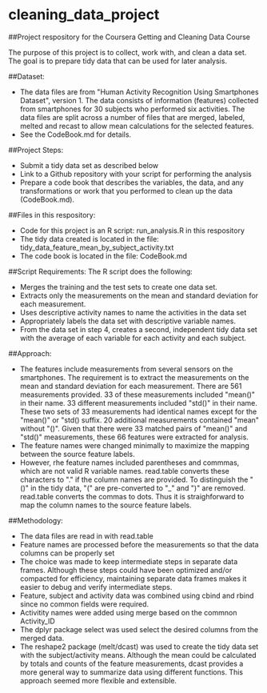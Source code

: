 # cleaning_data_project
##Project respository for the Coursera Getting and Cleaning Data Course

The purpose of this project is to collect, work with, and clean a data set. The goal is to prepare tidy data that can be used for later analysis.

##Dataset:
* The data files are from "Human Activity Recognition Using Smartphones Dataset", version 1. The data consists of information (features) collected from smartphones for 30 subjects who performed six activities. The data files are split across a number of files that are merged, labeled, melted and recast to allow mean calculations for the selected features.
* See the CodeBook.md for details.

##Project Steps:
* Submit a tidy data set as described below
* Link to a Github repository with your script for performing the analysis
* Prepare a code book that describes the variables, the data, and any transformations or work that you performed to clean up the data (CodeBook.md).

##Files in this respository:
* Code for this project is an R script: run_analysis.R in this respository
* The tidy data created is located in the file: tidy_data_feature_mean_by_subject_activity.txt
* The code book is located in the file: CodeBook.md

##Script Requirements:
The R script does the following:
* Merges the training and the test sets to create one data set.
* Extracts only the measurements on the mean and standard deviation for each measurement. 
* Uses descriptive activity names to name the activities in the data set
* Appropriately labels the data set with descriptive variable names. 
* From the data set in step 4, creates a second, independent tidy data set with the average of each variable for each activity and each subject.

##Approach:
* The features include measurements from several sensors on the smartphones. The requirement is to extract the measurements on the mean and standard deviation for each measurement. There are 561 measurements provided. 33 of these measurements included "mean()" in their name. 33 different measurements included "std()" in their name. These two sets of 33 measurements had identical names except for the "mean()" or "std() suffix. 20 additional measurements contained "mean" without "()". Given that there were 33 matched pairs of "mean()" and "std()" measurements, these 66 features were extracted for analysis.
* The feature names were changed minimally to maximize the mapping between the source feature labels.
* However, rhe feature names included parentheses and commmas, which are not valid R variable names. read.table converts these characters to "." if the column names are provided. To distinguish the "()" in the tidy data, "(" are pre-converted to "_" and ")" are removed. read.table converts the commas to dots. Thus it is straighforward to map the column names to the source feature labels.

##Methodology:
* The data files are read in with read.table
* Feature names are processed before the measurements so that the data columns can be properly set
* The choice was made to keep intermediate steps in separate data frames. Although these steps could have been optimized and/or compacted for efficiency, maintaining separate data frames makes it easier to debug and verify intermediate steps.
* Feature, subject and activity data was combined using cbind and rbind since no common fields were required.
* Activitity names were added using merge based on the commnon Activity_ID
* The dplyr package select was used select the desired columns from the merged data.
* The reshape2 package (melt/dcast) was used to create the tidy data set with the subject/activity means. Although the mean could be calculated by totals and counts of the feature measurements, dcast provides a more general way to summarize data using different functions. This approach seemed more flexible and extensible.
